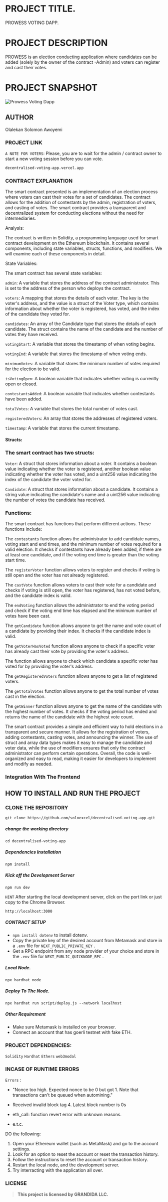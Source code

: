 
# PROJECT TITLE. 
PROWESS VOTING DAPP.

# PROJECT DESCRIPTION
PROWESS is an election conducting application where candidates can be added (solely by the owner of the contract -Admin) and voters can register and cast their votes. 

# PROJECT SNAPSHOT
![Prowess Voting Dapp](./assets/homepage.PNG)

## AUTHOR
Olalekan Solomon Awoyemi

### PROJECT LINK
`A NOTE FOR VOTERS`: Please, you are to wait for the admin / contract owner to start a new voting session before you can vote.

```bash
decentralised-voting-app.vercel.app
```


### CONTRACT EXPLANATION
The smart contract presented is an implementation of an election process where voters can cast their votes for a set of candidates. The contract allows for the addition of contestants by the admin, registration of voters, and casting of votes. The smart contract provides a transparent and decentralized system for conducting elections without the need for intermediaries.

Analysis:

The contract is written in Solidity, a programming language used for smart contract development on the Ethereum blockchain. It contains several components, including state variables, structs, functions, and modifiers. We will examine each of these components in detail.

State Variables:

The smart contract has several state variables:

`admin`: A variable that stores the address of the contract administrator. This is set to the address of the person who deploys the contract.

`voters`: A mapping that stores the details of each voter. The key is the voter's address, and the value is a struct of the Voter type, which contains information about whether the voter is registered, has voted, and the index of the candidate they voted for.

`candidates`: An array of the Candidate type that stores the details of each candidate. The struct contains the name of the candidate and the number of votes they have received.

`votingStart`: A variable that stores the timestamp of when voting begins.

`votingEnd`: A variable that stores the timestamp of when voting ends.

`minimumVotes`: A variable that stores the minimum number of votes required for the election to be valid.

`isVotingOpen`: A boolean variable that indicates whether voting is currently open or closed.

`contestantsAdded`: A boolean variable that indicates whether contestants have been added.

`totalVotes`: A variable that stores the total number of votes cast.

`registeredVoters`: An array that stores the addresses of registered voters.

`timestamp`: A variable that stores the current timestamp.

#### Structs:

### The smart contract has two structs:

`Voter`: A struct that stores information about a voter. It contains a boolean value indicating whether the voter is registered, another boolean value indicating whether the voter has voted, and a uint256 value indicating the index of the candidate the voter voted for.

`Candidate`: A struct that stores information about a candidate. It contains a string value indicating the candidate's name and a uint256 value indicating the number of votes the candidate has received.


### Functions:

The smart contract has functions that perform different actions. These functions include:

The `contestants` function allows the administrator to add candidate names, voting start and end times, and the minimum number of votes required for a valid election. It checks if contestants have already been added, if there are at least one candidate, and if the voting end time is greater than the voting start time.

The `registerVoter` function allows voters to register and checks if voting is still open and the voter has not already registered.

The `castVote` function allows voters to cast their vote for a candidate and checks if voting is still open, the voter has registered, has not voted before, and the candidate index is valid.

The `endVoting` function allows the administrator to end the voting period and check if the voting end time has elapsed and the minimum number of votes have been cast.

The `getCandidate` function allows anyone to get the name and vote count of a candidate by providing their index. It checks if the candidate index is valid.

The `getVoterHasVoted` function allows anyone to check if a specific voter has already cast their vote by providing the voter's address.

The function allows anyone to check which candidate a specific voter has voted for by providing the voter's address.

The `getRegisteredVoters` function allows anyone to get a list of registered voters.

The `getTotalVotes` function allows anyone to get the total number of votes cast in the election.

The `getWinner` function allows anyone to get the name of the candidate with the highest number of votes. It checks if the voting period has ended and returns the name of the candidate with the highest vote count.


The smart contract provides a simple and efficient way to hold elections in a transparent and secure manner. It allows for the registration of voters, adding contestants, casting votes, and announcing the winner. The use of struct and array data types makes it easy to manage the candidate and voter data, while the use of modifiers ensures that only the contract administrator can perform certain operations. Overall, the code is well-organized and easy to read, making it easier for developers to implement and modify as needed.


### Integration With The Frontend


## HOW TO INSTALL AND RUN THE PROJECT
### CLONE THE REPOSITORY

```shell
git clone https://github.com/soloexcel/decentralised-voting-app.git
```

##### change the working directory
```shell
cd decentralised-voting-app
```

##### Dependencies Installation
```shell
npm install
```

##### Kick off the Development Server
```shell
npm run dev
```
`HINT` After starting the local development server,  click on the port link or just copy to the Chrome Browser.

```shell
http://localhost:3000

```

##### CONTRACT SETUP
- `npm install dotenv` to install dotenv.
- Copy the private key of the desired account from Metamask and store in a `.env` file for `NEXT_PUBLIC_PRIVATE_KEY` .
- Get a RPC endpoint from any node provider of your choice and store in the `.env` file for `NEXT_PUBLIC_QUICKNODE_RPC` .

##### Local Node.
```shell
npx hardhat node
```
##### Deploy To The Node.
```shell
npx hardhat run script/deploy.js --network localhost
```

##### Other Requirement
- Make sure Metamask is installed on your browser.
- Connect an account that has goerli testnet with fake ETH.

### PROJECT DEPENDENCIES:
`Solidity` `Hardhat` `Ethers` `web3modal`

### INCASE OF RUNTIME ERRORS 
`Errors` : 
- "Nonce too high. Expected nonce to be 0 but got 1. Note that transactions can't be queued when automining."

- Received invalid block tag 4. Latest block number is 0s

- eth_call: function revert error with unknown reasons.

- e.t.c.

 DO the following:

 1. Open your Ethereum wallet (such as MetaMask) and go to the account settings.
 2. Look for an option to reset the account or reset the transaction history.
 3. Follow the instructions to reset the account or transaction history.
 4. Restart the local node, and the development server.
 5. Try interracting with the application all over.



### LICENSE
> **This project is licensed by GRANDIDA LLC.**
